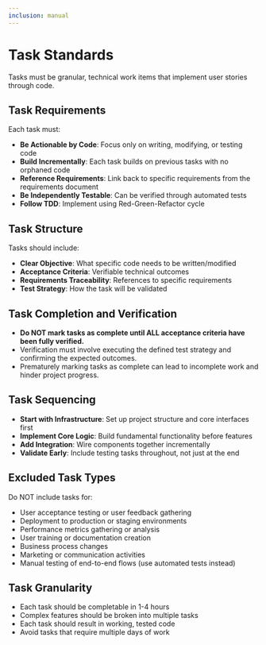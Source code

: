 ```yaml
---
inclusion: manual
---
```


# Task Standards

Tasks must be granular, technical work items that implement user stories through code.

## Task Requirements

Each task must:

- **Be Actionable by Code**: Focus only on writing, modifying, or testing code
- **Build Incrementally**: Each task builds on previous tasks with no orphaned code
- **Reference Requirements**: Link back to specific requirements from the requirements document
- **Be Independently Testable**: Can be verified through automated tests
- **Follow TDD**: Implement using Red-Green-Refactor cycle

## Task Structure

Tasks should include:

- **Clear Objective**: What specific code needs to be written/modified
- **Acceptance Criteria**: Verifiable technical outcomes
- **Requirements Traceability**: References to specific requirements
- **Test Strategy**: How the task will be validated

## Task Completion and Verification

- **Do NOT mark tasks as complete until ALL acceptance criteria have been fully verified.**
- Verification must involve executing the defined test strategy and confirming the expected outcomes.
- Prematurely marking tasks as complete can lead to incomplete work and hinder project progress.

## Task Sequencing

- **Start with Infrastructure**: Set up project structure and core interfaces first
- **Implement Core Logic**: Build fundamental functionality before features
- **Add Integration**: Wire components together incrementally
- **Validate Early**: Include testing tasks throughout, not just at the end

## Excluded Task Types

Do NOT include tasks for:

- User acceptance testing or user feedback gathering
- Deployment to production or staging environments
- Performance metrics gathering or analysis
- User training or documentation creation
- Business process changes
- Marketing or communication activities
- Manual testing of end-to-end flows (use automated tests instead)

## Task Granularity

- Each task should be completable in 1-4 hours
- Complex features should be broken into multiple tasks
- Each task should result in working, tested code
- Avoid tasks that require multiple days of work